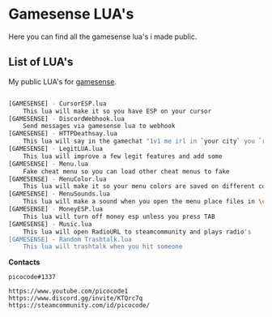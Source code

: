 # Gamesense LUA's

Here you can find all the gamesense lua's i made public.

## List of LUA's

My public LUA's for [gamesense](https://gamesense.pub/forums/).

```bash

[GAMESENSE] - CursorESP.lua
	This lua will make it so you have ESP on your cursor
[GAMESENSE] - DiscordWebhook.lua
	Send messages via gamesense lua to webhook
[GAMESENSE] - HTTPDeathsay.lua
	This lua will say in the gamechat "1v1 me irl in `your city` you `random curseword`"
[GAMESENSE] - LegitLUA.lua
	This lua will improve a few legit features and add some
[GAMESENSE] - Menu.lua
	Fake cheat menu so you can load other cheat menus to fake
[GAMESENSE] - MenuColor.lua
	This lua will make it so your menu colors are saved on different configs.
[GAMESENSE] - MenuSounds.lua
	This lua will make a sound when you open the menu place files in \csgo\sound
[GAMESENSE] - MoneyESP.lua
	This lua will turn off money esp unless you press TAB
[GAMESENSE] - Music.lua
	This lua will open RadioURL to steamcommunity and plays radio's
[GAMESENSE] - Random Trashtalk.lua
	This lua will trashtalk when you hit someone
```


**Contacts**

	picocode#1337
	
	https://www.youtube.com/picocode1
	https://www.discord.gg/invite/KTQrc7q
	https://steamcommunity.com/id/picocode/
